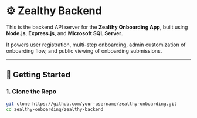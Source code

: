 # ⚙️ Zealthy Backend

This is the backend API server for the **Zealthy Onboarding App**, built using **Node.js**, **Express.js**, and **Microsoft SQL Server**.

It powers user registration, multi-step onboarding, admin customization of onboarding flow, and public viewing of onboarding submissions.

---

## 🚀 Getting Started

### 1. Clone the Repo

```bash
git clone https://github.com/your-username/zealthy-onboarding.git
cd zealthy-onboarding/zealthy-backend
